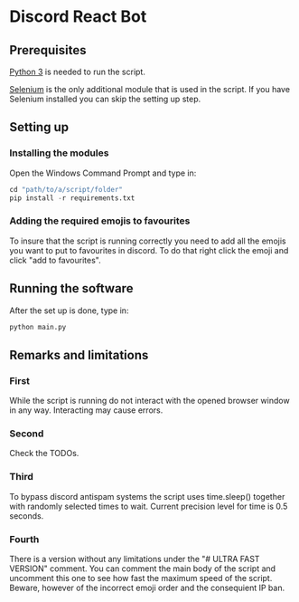 # Discord React Bot

## Prerequisites
[Python 3](https://www.python.org/) is needed to run the script.

[Selenium](https://www.selenium.dev/) is the only additional module that is 
used in the script. If you have Selenium installed you can skip the setting 
up step.

## Setting up

### Installing the modules
Open the Windows Command Prompt and type in:
```python
cd "path/to/a/script/folder"
pip install -r requirements.txt
```

### Adding the required emojis to favourites
To insure that the script is running correctly you need to add all the 
emojis you want to put to favourites in discord. To do that right click 
the emoji and click "add to favourites".

## Running the software
After the set up is done, type in:
```python
python main.py
```

## Remarks and limitations

### First
While the script is running do not interact with the opened browser window 
in any way. Interacting may cause errors.

### Second
Check the TODOs.

### Third
To bypass discord antispam systems the script uses time.sleep() together with 
randomly selected times to wait. Current precision level for time is 
0.5 seconds.

### Fourth
There is a version without any limitations under the "# ULTRA FAST VERSION" 
comment. You can comment the main body of the script and uncomment this one to 
see how fast the maximum speed of the script. Beware, however of the incorrect 
emoji order and the consequient IP ban.

